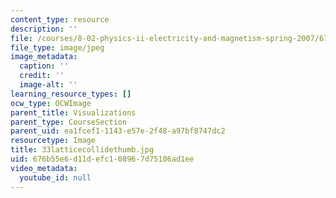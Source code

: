 ```yaml
---
content_type: resource
description: ''
file: /courses/8-02-physics-ii-electricity-and-magnetism-spring-2007/676b55e6d11defc108967d75106ad1ee_33latticecollidethumb.jpg
file_type: image/jpeg
image_metadata:
  caption: ''
  credit: ''
  image-alt: ''
learning_resource_types: []
ocw_type: OCWImage
parent_title: Visualizations
parent_type: CourseSection
parent_uid: ea1fcef1-1143-e57e-2f48-a97bf8747dc2
resourcetype: Image
title: 33latticecollidethumb.jpg
uid: 676b55e6-d11d-efc1-0896-7d75106ad1ee
video_metadata:
  youtube_id: null
---
```

